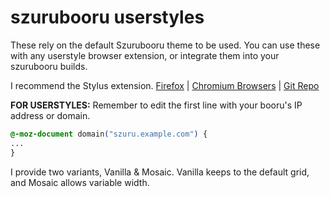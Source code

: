# szurubooru userstyles

These rely on the default Szurubooru theme to be used.
You can use these with any userstyle browser extension, or integrate them into your szurubooru builds.

I recommend the Stylus extension. [Firefox](https://addons.mozilla.org/en-US/firefox/addon/styl-us/) | [Chromium Browsers](https://chrome.google.com/webstore/detail/stylus-beta/apmmpaebfobifelkijhaljbmpcgbjbdo) | [Git Repo](https://github.com/openstyles/stylus)

**FOR USERSTYLES:** Remember to edit the first line with your booru's IP address or domain.
```css
@-moz-document domain("szuru.example.com") {
...
}
```

I provide two variants, Vanilla & Mosaic. Vanilla keeps to the default grid, and Mosaic allows variable width.
